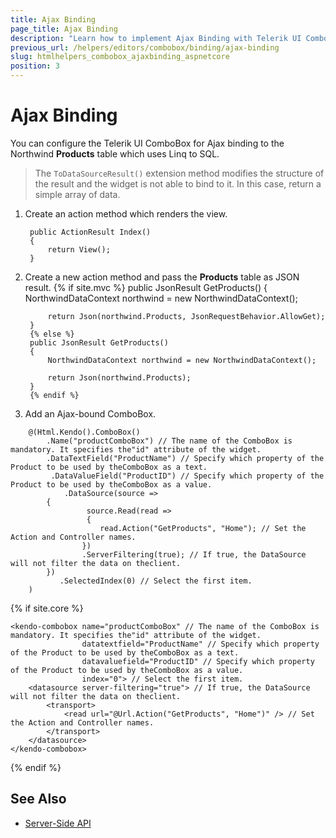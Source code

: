 ```yaml
---
title: Ajax Binding
page_title: Ajax Binding
description: "Learn how to implement Ajax Binding with Telerik UI ComboBox component for {{ site.framework }}."
previous_url: /helpers/editors/combobox/binding/ajax-binding
slug: htmlhelpers_combobox_ajaxbinding_aspnetcore
position: 3
---
```


# Ajax Binding

You can configure the Telerik UI ComboBox for Ajax binding to the Northwind **Products** table which uses Linq to SQL.

> The `ToDataSourceResult()` extension method modifies the structure of the result and the widget is not able to bind to it. In this case, return a simple array of data.

1. Create an action method which renders the view.

        public ActionResult Index()
        {
            return View();
        }

1. Create a new action method and pass the **Products** table as JSON result.
        {% if site.mvc %}
        public JsonResult GetProducts()
        {
            NorthwindDataContext northwind = new NorthwindDataContext();

            return Json(northwind.Products, JsonRequestBehavior.AllowGet);
        }
        {% else %}
        public JsonResult GetProducts()
        {
            NorthwindDataContext northwind = new NorthwindDataContext();

            return Json(northwind.Products);
        }
        {% endif %}

1. Add an Ajax-bound ComboBox.

```HtmlHelper
    @(Html.Kendo().ComboBox()
        .Name("productComboBox") // The name of the ComboBox is mandatory. It specifies the"id" attribute of the widget.
        .DataTextField("ProductName") // Specify which property of the Product to be used by theComboBox as a text.
         .DataValueField("ProductID") // Specify which property of the Product to be used by theComboBox as a value.
            .DataSource(source =>
        {
                 source.Read(read =>
                 {
                    read.Action("GetProducts", "Home"); // Set the Action and Controller names.
                })
                .ServerFiltering(true); // If true, the DataSource will not filter the data on theclient.
        })
           .SelectedIndex(0) // Select the first item.
    )
```
{% if site.core %}
```TagHelper
<kendo-combobox name="productComboBox" // The name of the ComboBox is mandatory. It specifies the"id" attribute of the widget.
                datatextfield="ProductName" // Specify which property of the Product to be used by theComboBox as a text.
                datavaluefield="ProductID" // Specify which property of the Product to be used by theComboBox as a value.
                index="0"> // Select the first item.
    <datasource server-filtering="true"> // If true, the DataSource will not filter the data on theclient.
        <transport>
            <read url="@Url.Action("GetProducts", "Home")" /> // Set the Action and Controller names.
        </transport>
    </datasource>
</kendo-combobox>
```
{% endif %}    
## See Also

* [Server-Side API](/api/combobox)
